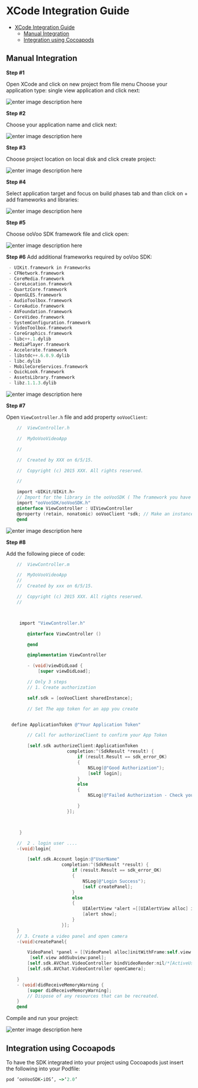 # XCode Integration Guide
<!-- TOC depth:6 withLinks:1 updateOnSave:1 orderedList:0 -->

- [XCode Integration Guide](#xcode-integration-guide)
	- [Manual Integration](#manual-integration)
	- [Integration using Cocoapods](#integration-using-cocoapods)
<!-- /TOC -->

## Manual Integration
**Step #1**

Open XCode and click on new project from file menu Choose your application type: single view application and click next:

![enter image description here](https://code.oovoo.com/native/docs/ios/NewProject/1.png)

**Step #2**

Choose your application name and click next:

![enter image description here](https://code.oovoo.com/native/docs/ios/NewProject/2.png)

**Step #3**

Choose project location on local disk and click create project:

![enter image description here](https://code.oovoo.com/native/docs/ios/NewProject/3.png)

**Step #4**

Select application target and focus on build phases tab and than click on + add frameworks and libraries:

![enter image description here](https://code.oovoo.com/native/docs/ios/NewProject/4.png)

**Step #5**

Choose ooVoo SDK framework file and click open:

![enter image description here](https://code.oovoo.com/native/docs/ios/NewProject/5.png)

**Step #6** Add additional frameworks required by ooVoo SDK:

```objective-c
 - UIKit.framework in Frameworks
 - CFNetwork.framework
 - CoreMedia.framework
 - CoreLocation.framework
 - QuartzCore.framework
 - OpenGLES.framework
 - AudioToolbox.framework
 - CoreAudio.framework
 - AVFoundation.framework
 - CoreVideo.framework
 - SystemConfiguration.framework
 - VideoToolbox.framework
 - CoreGraphics.framework
 - libc++.1.dylib
 - MediaPlayer.framework
 - Accelerate.framework
 - libstdc++.6.0.9.dylib
 - libc.dylib
 - MobileCoreServices.framework
 - QuickLook.framework
 - AssetsLibrary.framework
 - libz.1.1.3.dylib
```

![enter image description here](https://code.oovoo.com/native/docs/ios/NewProject/6.png)

**Step #7**

Open `ViewController.h` file and add property `ooVooClient`:

```objective-c
    //  ViewController.h

    //  MyOoVooVideoApp

    //

    //  Created by XXX on 6/5/15.

    //  Copyright (c) 2015 XXX. All rights reserved.

    //

    import <UIKit/UIKit.h>
    // Import for the library in the ooVooSDK ( The framework you have just added )
    import "ooVooSDK/ooVooSDK.h"
    @interface ViewController : UIViewController
    @property (retain, nonatomic) ooVooClient *sdk; // Make an instance of the ooVooClient sdk And ENJOY ....
    @end
```

![enter image description here](https://code.oovoo.com/native/docs/ios/NewProject/7.png)

**Step #8**

 Add the following piece of code:

```objective-c
    //  ViewController.m

    //  MyOoVooVideoApp
    //
    //  Created by xxx on 6/5/15.

    //  Copyright (c) 2015 XXX. All rights reserved.
    //



     import "ViewController.h"

        @interface ViewController ()

        @end

        @implementation ViewController

        - (void)viewDidLoad {
            [super viewDidLoad];

        // Only 3 steps
        // 1. Create authorization

        self.sdk = [ooVooClient sharedInstance];

        // Set The app token for an app you create


  define ApplicationToken @"Your Application Token"

        // Call for authorizeClient to confirm your App Token

        [self.sdk authorizeClient:ApplicationToken
                       completion:^(SdkResult *result) {
                           if (result.Result == sdk_error_OK)
                           {
                               NSLog(@"Good Authorization");
                               [self login];
                           }
                           else
                           {
                               NSLog(@"Failed Authorization - Check your token !");

                           }
                       }];



     }

    //  2 . login user ....
    -(void)login{

        [self.sdk.Account login:@"UserName"
                     completion:^(SdkResult *result) {
                         if (result.Result == sdk_error_OK)
                         {
                             NSLog(@"Login Success");
                             [self createPanel];
                         }
                         else
                         {
                             UIAlertView *alert =[[UIAlertView alloc] initWithTitle:@"Login Error" message:result.description delegate:nil cancelButtonTitle:@"Ok" otherButtonTitles:nil, nil];
                             [alert show];
                         }
                     }];
    }
    // 3. Create a video panel and open camera
    -(void)createPanel{

        VideoPanel *panel = [[VideoPanel alloc]initWithFrame:self.view.frame];
         [self.view addSubview:panel];
        [self.sdk.AVChat.VideoController bindVideoRender:nil/*[ActiveUserManager activeUser].userId*/ render:panel];
        [self.sdk.AVChat.VideoController openCamera];

    }
    - (void)didReceiveMemoryWarning {
        [super didReceiveMemoryWarning];
        // Dispose of any resources that can be recreated.
    }
    @end
```

 Compile and run your project:

![enter image description here](https://code.oovoo.com/native/docs/ios/NewProject/8.png)

## Integration using Cocoapods
To have the SDK integrated into your project using Cocoapods just insert the following into your Podfile:

```ruby
pod ‘ooVooSDK-iOS’, ~>‘2.0’
```
